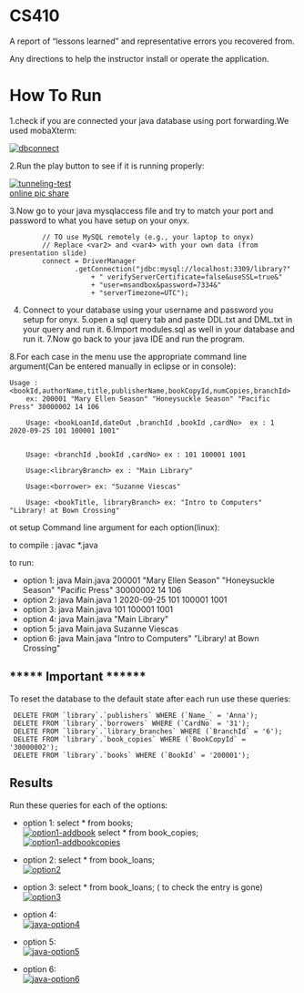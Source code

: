 # CS410
A report of “lessons learned” and representative errors you recovered from.

Any directions to help the instructor install or operate the application.
# How To Run
1.check if you are connected your java database using port forwarding.We used mobaXterm:


<a href="https://ibb.co/4NmpjF6"><img src="https://i.ibb.co/2KndjFD/dbconnect.png" alt="dbconnect" border="0"></a>

2.Run the play button to see if it is running properly:

<a href="https://ibb.co/VvZwcmh"><img src="https://i.ibb.co/MR4Bx6j/tunneling-test.png" alt="tunneling-test" border="0"></a><br /><a target='_blank' href='https://imgbb.com/'>online pic share</a><br />

3.Now go to your java mysqlaccess file and try to match your port and password to what you have setup on your onyx.

        	// TO use MySQL remotely (e.g., your laptop to onyx)
        	// Replace <var2> and <var4> with your own data (from presentation slide)
			connect = DriverManager
                    .getConnection("jdbc:mysql://localhost:3309/library?"
                    	+ " verifyServerCertificate=false&useSSL=true&"
                        + "user=msandbox&password=7334&"
                    	+ "serverTimezone=UTC");
                      
4. Connect to your database using your username and password you setup for onyx.
5.open a sql query tab and paste DDL.txt and DML.txt in your query and run it.
6.Import modules.sql as well in your database and run it.
7.Now go back to your java IDE and run the program.

8.For each case in the menu use the appropriate command line argument(Can be entered manually in eclipse or in console):

	Usage : <bookId,authorName,title,publisherName,bookCopyId,numCopies,branchId>
        ex: 200001 "Mary Ellen Season" "Honeysuckle Season" "Pacific Press" 30000002 14 106        	 

        Usage: <bookLoanId,dateOut ,branchId ,bookId ,cardNo>  ex : 1 2020-09-25 101 100001 1001"
            	
            	
        Usage: <branchId ,bookId ,cardNo> ex : 101 100001 1001
           
        Usage:<libraryBranch> ex : "Main Library" 
                        	
        Usage:<borrower> ex: "Suzanne Viescas" 
	            	
        Usage: <bookTitle, libraryBranch> ex: "Intro to Computers"  "Library! at Bown Crossing" 
	
ot setup Command line argument for each option(linux):

to compile : javac *.java 

to run:

* option 1: java Main.java 200001 "Mary Ellen Season" "Honeysuckle Season" "Pacific Press" 30000002 14 106
* option 2: java Main.java 1 2020-09-25 101 100001 1001
* option 3: java Main.java 101 100001 1001
* option 4: java Main.java "Main Library"
* option 5: java Main.java Suzanne Viescas
* option 6: java Main.java "Intro to Computers"  "Library! at Bown Crossing"

## ***** Important ******
To reset the database to the default state after each run use these queries:


     DELETE FROM `library`.`publishers` WHERE (`Name_` = 'Anna');    	
     DELETE FROM `library`.`borrowers` WHERE (`CardNo` = '31');	
     DELETE FROM `library`.`library_branches` WHERE (`BranchId` = '6');	
     DELETE FROM `library`.`book_copies` WHERE (`BookCopyId` = '30000002');		
     DELETE FROM `library`.`books` WHERE (`BookId` = '200001');	

 ## Results
 
 Run these queries for each of the options:
 
 * option 1: select * from books;        
<a href="https://imgbb.com/"><img src="https://i.ibb.co/j623D2S/option1-addbook.png" alt="option1-addbook" border="0"></a> 
	     select * from book_copies;    
<a href="https://imgbb.com/"><img src="https://i.ibb.co/52shPY3/option1-addbookcopies.png" alt="option1-addbookcopies" border="0"></a>  
	     
 * option 2: select * from book_loans;    
 <a href="https://imgbb.com/"><img src="https://i.ibb.co/MSG1Kxj/option2.png" alt="option2" border="0"></a>
	     
 * option 3: select * from book_loans; ( to check the entry is gone)\
<a href="https://imgbb.com/"><img src="https://i.ibb.co/6P8hxSN/option3.png" alt="option3" border="0"></a>
 
 * option 4:   
 <a href="https://imgbb.com/"><img src="https://i.ibb.co/0jKkp6Y/java-option4.png" alt="java-option4" border="0"></a>  
 * option 5:   
<a href="https://imgbb.com/"><img src="https://i.ibb.co/zZk3n5Y/java-option5.png" alt="java-option5" border="0"></a>  
 * option 6:  
<a href="https://imgbb.com/"><img src="https://i.ibb.co/6YPzsys/java-option6.png" alt="java-option6" border="0"></a>  
 












